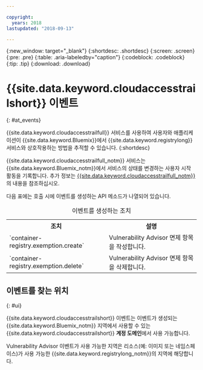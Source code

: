 ```yaml
---

copyright:
  years: 2018
lastupdated: "2018-09-13"

---
```


{:new_window: target="_blank"}
{:shortdesc: .shortdesc}
{:screen: .screen}
{:pre: .pre}
{:table: .aria-labeledby="caption"}
{:codeblock: .codeblock}
{:tip: .tip}
{:download: .download}


# {{site.data.keyword.cloudaccesstrailshort}} 이벤트  
{: #at_events}

{{site.data.keyword.cloudaccesstrailfull}} 서비스를 사용하여 사용자와 애플리케이션이 {{site.data.keyword.Bluemix}}에서 {{site.data.keyword.registrylong}} 서비스와 상호작용하는 방법을 추적할 수 있습니다.
{:shortdesc}

{{site.data.keyword.cloudaccesstrailfull_notm}} 서비스는 {{site.data.keyword.Bluemix_notm}}에서 서비스의 상태를 변경하는 사용자 시작 활동을 기록합니다.
추가 정보는 [{{site.data.keyword.cloudaccesstrailfull_notm}}](/docs/services/cloud-activity-tracker/index.html#getting-started-with-cla)의 내용을 참조하십시오. 

다음 표에는 호출 시에 이벤트를 생성하는 API 메소드가 나열되어 있습니다. 

<table>
  <caption>이벤트를 생성하는 조치</caption>
  <tr>
    <th>조치</th>
	  <th>설명</th>
  </tr>
  <tr>
    <td>`container-registry.exemption.create`</td>
	  <td>Vulnerability Advisor 면제 항목을 작성합니다. </td>
  </tr>
  <tr>
    <td>`container-registry.exemption.delete`</td>
	  <td>Vulnerability Advisor 면제 항목을 삭제합니다. </td>
  </tr>
 </table>



## 이벤트를 찾는 위치
{: #ui}

{{site.data.keyword.cloudaccesstrailshort}} 이벤트는 이벤트가 생성되는 {{site.data.keyword.Bluemix_notm}} 지역에서 사용할 수 있는 {{site.data.keyword.cloudaccesstrailshort}} **계정 도메인**에서 사용 가능합니다. 

Vulnerability Advisor 이벤트가 사용 가능한 지역은 리소스(예: 이미지 또는 네임스페이스)가 사용 가능한 {{site.data.keyword.registrylong_notm}}의 지역에 해당합니다. 






